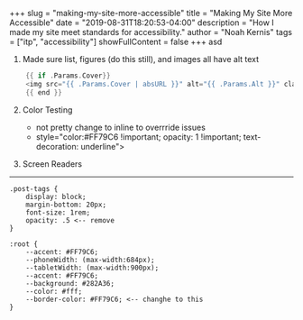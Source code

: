 +++
slug = "making-my-site-more-accessible"
title = "Making My Site More Accessible"
date = "2019-08-31T18:20:53-04:00"
description = "How I made my site meet standards for accessibility."
author = "Noah Kernis"
tags = ["itp", "accessibility"]
showFullContent = false
+++
asd
1. Made sure list, figures (do this still), and images all have alt text
```go
    {{ if .Params.Cover}}
    <img src="{{ .Params.Cover | absURL }}" alt="{{ .Params.Alt }}" class="post-cover" />
	{{ end }}
```
2. Color Testing
	- not pretty change to inline to overrride issues
	- style="color:#FF79C6 !important; opacity: 1 !important; text-decoration: underline">

3. Screen Readers

---

```
.post-tags {
	display: block;
	margin-bottom: 20px;
	font-size: 1rem;
	opacity: .5 <-- remove
}

:root {
	--accent: #FF79C6;
	--phoneWidth: (max-width:684px);
	--tabletWidth: (max-width:900px);
	--accent: #FF79C6;
	--background: #282A36;
	--color: #fff;
	--border-color: #FF79C6; <-- changhe to this
}
```